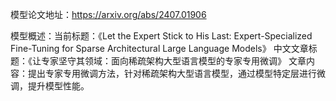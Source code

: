 模型论文地址：https://arxiv.org/abs/2407.01906

模型概述：当前标题：《Let the Expert Stick to His Last: Expert-Specialized Fine-Tuning for Sparse Architectural Large Language Models》
中文文章标题：《让专家坚守其领域：面向稀疏架构大型语言模型的专家专用微调》
文章内容：提出专家专用微调方法，针对稀疏架构大型语言模型，通过模型特定层进行微调，提升模型性能。
